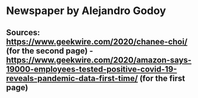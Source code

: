 # Newspaper by Alejandro Godoy
## Sources: https://www.geekwire.com/2020/chanee-choi/ (for the second page) - https://www.geekwire.com/2020/amazon-says-19000-employees-tested-positive-covid-19-reveals-pandemic-data-first-time/ (for the first page) 